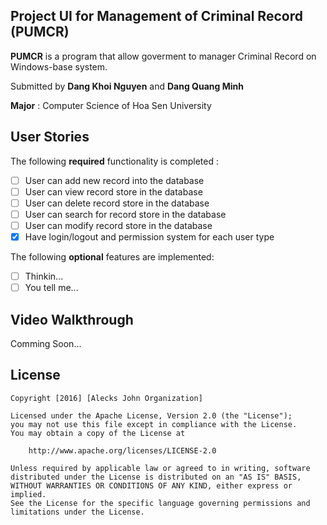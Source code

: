 ## Project UI for Management of Criminal Record (PUMCR)

**PUMCR** is a program that allow goverment to manager Criminal Record on Windows-base system.

Submitted by **Dang Khoi Nguyen** and **Dang Quang Minh**

**Major** : Computer Science of Hoa Sen University



## User Stories

The following **required** functionality is completed :
* [ ] User can add new record into the database
* [ ] User can view record store in the database
* [ ] User can delete record store in the database
* [ ] User can search for record store in the database
* [ ] User can modify record store in the database
* [X] Have login/logout and permission system for each user type

The following **optional** features are implemented:

* [ ] Thinkin...
* [ ] You tell me...

## Video Walkthrough

Comming Soon...

## License

    Copyright [2016] [Alecks John Organization]

    Licensed under the Apache License, Version 2.0 (the "License");
    you may not use this file except in compliance with the License.
    You may obtain a copy of the License at

        http://www.apache.org/licenses/LICENSE-2.0

    Unless required by applicable law or agreed to in writing, software
    distributed under the License is distributed on an "AS IS" BASIS,
    WITHOUT WARRANTIES OR CONDITIONS OF ANY KIND, either express or implied.
    See the License for the specific language governing permissions and
    limitations under the License.
